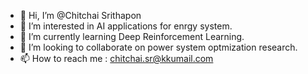 - 👋 Hi, I’m @Chitchai Srithapon
- 👀 I’m interested in AI applications for enrgy system.
- 🌱 I’m currently learning Deep Reinforcement Learning.
- 💞️ I’m looking to collaborate on power system optmization research.
- 📫 How to reach me : chitchai.sr@kkumail.com

<!---
Srithapon/Srithapon is a ✨ special ✨ repository because its `README.md` (this file) appears on your GitHub profile.
You can click the Preview link to take a look at your changes.
--->
